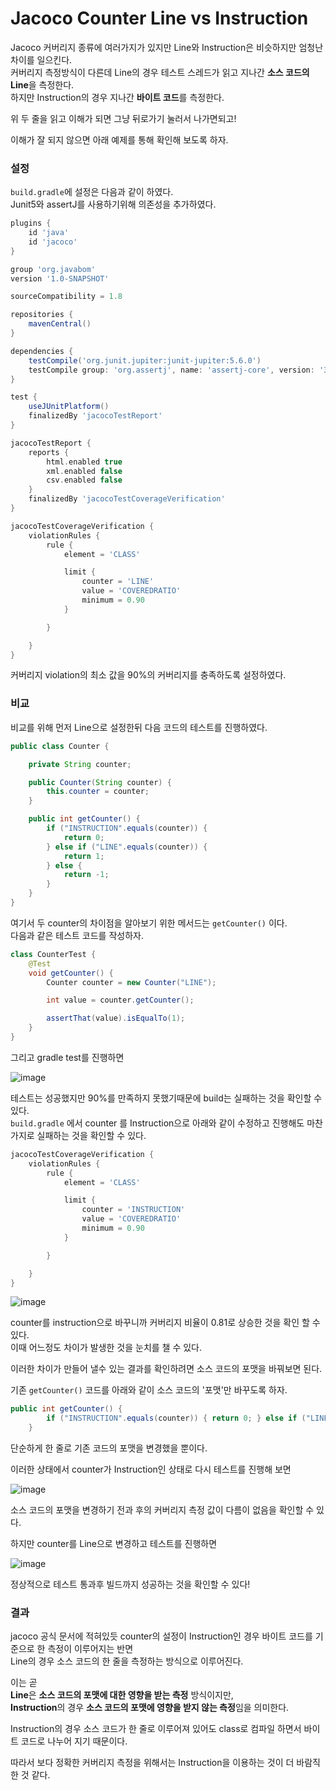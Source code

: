 # Jacoco Counter Line vs Instruction

Jacoco 커버리지 종류에 여러가지가 있지만 Line와 Instruction은 비슷하지만 엄청난 차이를 일으킨다.  
커버리지 측정방식이 다른데 Line의 경우 테스트 스레드가 읽고 지나간 **소스 코드의 Line**을 측정한다.  
하지만 Instruction의 경우 지나간 **바이트 코드**를 측정한다.

위 두 줄을 읽고 이해가 되면 그냥 뒤로가기 눌러서 나가면되고!

이해가 잘 되지 않으면 아래 예제를 통해 확인해 보도록 하자.


### 설정

`build.gradle`에 설정은 다음과 같이 하였다.  
Junit5와 assertJ를 사용하기위해 의존성을 추가하였다.

```groovy
plugins {
    id 'java'
    id 'jacoco'
}

group 'org.javabom'
version '1.0-SNAPSHOT'

sourceCompatibility = 1.8

repositories {
    mavenCentral()
}

dependencies {
    testCompile('org.junit.jupiter:junit-jupiter:5.6.0')
    testCompile group: 'org.assertj', name: 'assertj-core', version: '3.15.0'
}

test {
    useJUnitPlatform()
    finalizedBy 'jacocoTestReport'
}

jacocoTestReport {
    reports {
        html.enabled true
        xml.enabled false
        csv.enabled false
    }
    finalizedBy 'jacocoTestCoverageVerification'
}

jacocoTestCoverageVerification {
    violationRules {
        rule {
            element = 'CLASS'

            limit {
                counter = 'LINE'
                value = 'COVEREDRATIO'
                minimum = 0.90
            }

        }

    }
}
```

커버리지 violation의 최소 값을 90%의 커버리지를 충족하도록 설정하였다.  

### 비교

비교를 위해 먼저 Line으로 설정한뒤 다음 코드의 테스트를 진행하였다.

```java
public class Counter {

    private String counter;

    public Counter(String counter) {
        this.counter = counter;
    }

    public int getCounter() {
        if ("INSTRUCTION".equals(counter)) {
            return 0;
        } else if ("LINE".equals(counter)) {
            return 1;
        } else {
            return -1;
        }
    }
}
```

여기서 두 counter의 차이점을 알아보기 위한 메서드는 `getCounter()` 이다.  
다음과 같은 테스트 코드를 작성하자.

```java
class CounterTest {
    @Test
    void getCounter() {
        Counter counter = new Counter("LINE");

        int value = counter.getCounter();

        assertThat(value).isEqualTo(1);
    }
}
```

그리고 gradle test를 진행하면

![image](https://user-images.githubusercontent.com/13347548/76698110-45eca480-66e2-11ea-98af-67134584bfe3.png)

테스트는 성공했지만 90%를 만족하지 못했기때문에 build는 실패하는 것을 확인할 수 있다.  
`build.gradle` 에서 counter 를 Instruction으로 아래와 같이 수정하고 진행해도 마찬가지로 실패하는 것을 확인할 수 있다.

```groovy
jacocoTestCoverageVerification {
    violationRules {
        rule {
            element = 'CLASS'

            limit {
                counter = 'INSTRUCTION'
                value = 'COVEREDRATIO'
                minimum = 0.90
            }

        }

    }
}
```

![image](https://user-images.githubusercontent.com/13347548/76698125-7df3e780-66e2-11ea-80b5-ba8645bc6523.png)

counter를 instruction으로 바꾸니까 커버리지 비율이 0.81로 상승한 것을 확인 할 수 있다.  
이때 어느정도 차이가 발생한 것을 눈치를 챌 수 있다.

이러한 차이가 만들어 낼수 있는 결과를 확인하려면 소스 코드의 포맷을 바꿔보면 된다.

기존 `getCounter()` 코드를 아래와 같이 소스 코드의 '포맷'만 바꾸도록 하자.

```java
public int getCounter() {
        if ("INSTRUCTION".equals(counter)) { return 0; } else if ("LINE".equals(counter)) { return 1; } else { return -1; }
    }
```

단순하게 한 줄로 기존 코드의 포맷을 변경했을 뿐이다.

이러한 상태에서 counter가 Instruction인 상태로 다시 테스트를 진행해 보면

![image](https://user-images.githubusercontent.com/13347548/76698171-2f931880-66e3-11ea-83c3-1d603170355d.png)

소스 코드의 포맷을 변경하기 전과 후의 커버리지 측정 값이 다름이 없음을 확인할 수 있다.

하지만 counter를 Line으로 변경하고 테스트를 진행하면

![image](https://user-images.githubusercontent.com/13347548/76698201-679a5b80-66e3-11ea-850f-a3889e69a01a.png)

정상적으로 테스트 통과후 빌드까지 성공하는 것을 확인할 수 있다!

### 결과

jacoco 공식 문서에 적혀있듯 counter의 설정이 Instruction인 경우 바이트 코드를 기준으로 한 측정이 이루어지는 반면  
Line의 경우 소스 코드의 한 줄을 측정하는 방식으로 이루어진다.  

이는 곧  
**Line**은 **소스 코드의 포맷에 대한 영향을 받는 측정** 방식이지만,  
**Instruction**의 경우 **소스 코드의 포맷에 영향을 받지 않는 측정**임을 의미한다.  

Instruction의 경우 소스 코드가 한 줄로 이루어져 있어도 class로 컴파일 하면서 바이트 코드로 나누어 지기 때문이다.

따라서 보다 정확한 커버리지 측정을 위해서는 Instruction을 이용하는 것이 더 바람직한 것 같다.